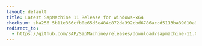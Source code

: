 ```yaml
---
layout: default
title: Latest SapMachine 11 Release for windows-x64
checksum: sha256 5b11e366cfb0e65d5e484c872da392cbd6786accd5113ba39010a9f785040e2e
redirect_to:
  - https://github.com/SAP/SapMachine/releases/download/sapmachine-11.0.21/sapmachine-jre-11.0.21_windows-x64_bin.zip
---
```

